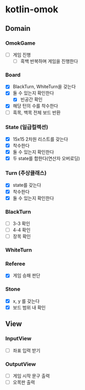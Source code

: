 # kotlin-omok

## Domain

### OmokGame

- [ ] 게임 진행
    - [ ] 흑백 반복하며 게임을 진행한다

### Board

- [x] BlackTurn, WhiteTurn을 갖는다
- [x] 둘 수 있는지 확인한다
    - [x] 빈공간 확인
- [x] 해당 턴의 수를 착수한다
- [ ] 흑목, 백목 전체 보드 반환

### State (일급컬렉션)

- [x] 15x15 2차원 리스트를 갖는다
- [x] 착수한다
- [x] 둘 수 있는지 확인한다
- [x] 두 state를 합한다(연산자 오버로딩)

### Turn (추상클래스)

- [x] state를 갖는다
- [x] 착수한다
- [x] 둘 수 있는지 확인한다

### BlackTurn

- [ ] 3-3 확인
- [ ] 4-4 확인
- [ ] 장목 확인

### WhiteTurn

### Referee

- [x] 게임 승패 판단

### Stone

- [x] x, y 를 갖는다
- [x] 보드 범위 내 확인

## View

### InputView

- [ ] 좌표 입력 받기

### OutputView

- [ ] 게임 시작 문구 출력
- [ ] 오목판 출력
